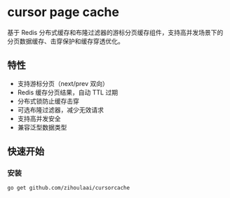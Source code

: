 # cursor page cache

基于 Redis 分布式缓存和布隆过滤器的游标分页缓存组件，支持高并发场景下的分页数据缓存、击穿保护和缓存穿透优化。

## 特性

- 支持游标分页（next/prev 双向）
- Redis 缓存分页结果，自动 TTL 过期
- 分布式锁防止缓存击穿
- 可选布隆过滤器，减少无效请求
- 支持高并发安全
- 兼容泛型数据类型

## 快速开始

### 安装

```shell
go get github.com/zihoulaai/cursorcache
